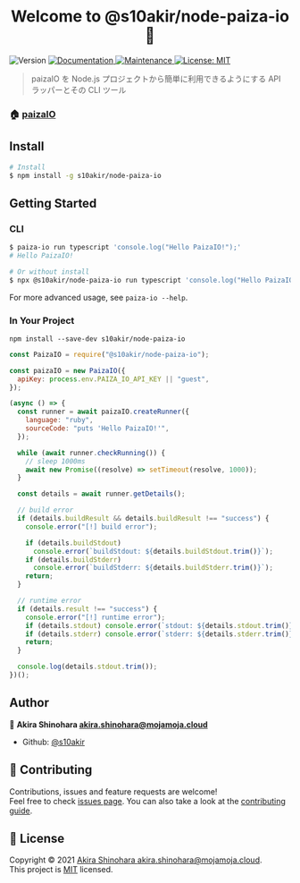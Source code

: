 <h1 align="center">Welcome to @s10akir/node-paiza-io 👋</h1>
<p>
  <img alt="Version" src="https://img.shields.io/badge/version-1.0.0-blue.svg?cacheSeconds=2592000" />
  <a href="https://github.com/s10akir/paiza-io-node#readme" target="_blank">
    <img alt="Documentation" src="https://img.shields.io/badge/documentation-yes-brightgreen.svg" />
  </a>
  <a href="https://github.com/s10akir/paiza-io-node/graphs/commit-activity" target="_blank">
    <img alt="Maintenance" src="https://img.shields.io/badge/Maintained%3F-yes-green.svg" />
  </a>
  <a href="https://github.com/s10akir/paiza-io-node/blob/master/LICENSE" target="_blank">
    <img alt="License: MIT" src="https://img.shields.io/github/license/s10akir/@s10akir/node-paiza-io" />
  </a>
</p>

> paizaIO を Node.js プロジェクトから簡単に利用できるようにする API ラッパーとその CLI ツール

### 🏠 [paizaIO](https://paiza.io)

## Install

```sh
# Install
$ npm install -g s10akir/node-paiza-io
```

## Getting Started

### CLI

```sh
$ paiza-io run typescript 'console.log("Hello PaizaIO!");'
# Hello PaizaIO!

# Or without install
$ npx @s10akir/node-paiza-io run typescript 'console.log("Hello PaizaIO!");'
```

For more advanced usage, see `paiza-io --help`.

### In Your Project

```
npm install --save-dev s10akir/node-paiza-io

```

```javascript
const PaizaIO = require("@s10akir/node-paiza-io");

const paizaIO = new PaizaIO({
  apiKey: process.env.PAIZA_IO_API_KEY || "guest",
});

(async () => {
  const runner = await paizaIO.createRunner({
    language: "ruby",
    sourceCode: "puts 'Hello PaizaIO!'",
  });

  while (await runner.checkRunning()) {
    // sleep 1000ms
    await new Promise((resolve) => setTimeout(resolve, 1000));
  }

  const details = await runner.getDetails();

  // build error
  if (details.buildResult && details.buildResult !== "success") {
    console.error("[!] build error");

    if (details.buildStdout)
      console.error(`buildStdout: ${details.buildStdout.trim()}`);
    if (details.buildStderr)
      console.error(`buildStderr: ${details.buildStderr.trim()}`);
    return;
  }

  // runtime error
  if (details.result !== "success") {
    console.error("[!] runtime error");
    if (details.stdout) console.error(`stdout: ${details.stdout.trim()}`);
    if (details.stderr) console.error(`stderr: ${details.stderr.trim()}`);
    return;
  }

  console.log(details.stdout.trim());
})();
```

## Author

👤 **Akira Shinohara <akira.shinohara@mojamoja.cloud>**

- Github: [@s10akir](https://github.com/s10akir)

## 🤝 Contributing

Contributions, issues and feature requests are welcome!<br />Feel free to check [issues page](https://github.com/s10akir/paiza-io-node/issues). You can also take a look at the [contributing guide](#TODO).

## 📝 License

Copyright © 2021 [Akira Shinohara <akira.shinohara@mojamoja.cloud>](https://github.com/s10akir).<br />
This project is [MIT](https://github.com/s10akir/paiza-io-node/blob/master/LICENSE) licensed.

